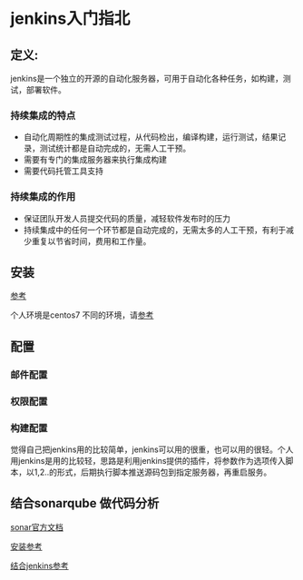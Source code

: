 # jenkins入门指北

## 定义:
jenkins是一个独立的开源的自动化服务器，可用于自动化各种任务，如构建，测试，部署软件。


### 持续集成的特点
* 自动化周期性的集成测试过程，从代码检出，编译构建，运行测试，结果记录，测试统计都是自动完成的，无需人工干预。
* 需要有专门的集成服务器来执行集成构建
* 需要代码托管工具支持

### 持续集成的作用
* 保证团队开发人员提交代码的质量，减轻软件发布时的压力
* 持续集成中的任何一个环节都是自动完成的，无需太多的人工干预，有利于减少重复以节省时间，费用和工作量。

## 安装
[参考](https://wiki.jenkins.io/display/JENKINS/Installing+Jenkins+on+Red+Hat+distributions)


个人环境是centos7
不同的环境，请[参考](https://wiki.jenkins.io/display/JENKINS/Installing+Jenkins)

## 配置

### 邮件配置

### 权限配置

### 构建配置
觉得自己把jenkins用的比较简单，jenkins可以用的很重，也可以用的很轻。个人用jenkins是用的比较轻，思路是利用jenkins提供的插件，将参数作为选项传入脚本，以$1,$2..的形式，后期执行脚本推送源码包到指定服务器，再重启服务。

## 结合sonarqube 做代码分析
[sonar官方文档](http://docs.sonarqube.org/display/SONAR/Analyzing+with+SonarQube+Scanner)

[安装参考](https://www.ibm.com/developerworks/cn/opensource/os-sonarqube/index.html)

[结合jenkins参考](https://docs.sonarqube.org/display/SCAN/Analyzing+with+SonarQube+Scanner+for+Jenkins)

